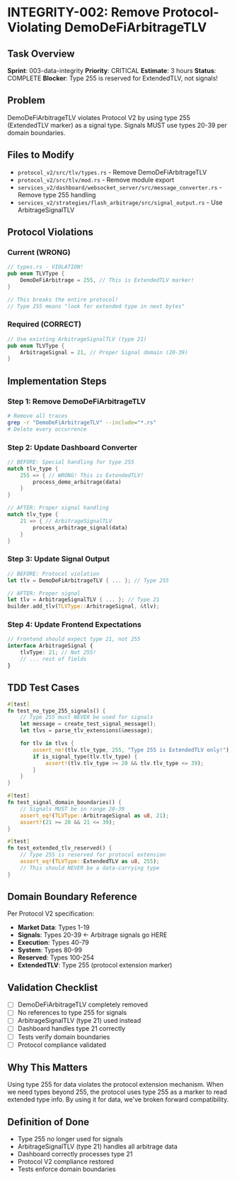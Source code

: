 # INTEGRITY-002: Remove Protocol-Violating DemoDeFiArbitrageTLV

## Task Overview
**Sprint**: 003-data-integrity
**Priority**: CRITICAL
**Estimate**: 3 hours
**Status**: COMPLETE
**Blocker**: Type 255 is reserved for ExtendedTLV, not signals!

## Problem
DemoDeFiArbitrageTLV violates Protocol V2 by using type 255 (ExtendedTLV marker) as a signal type. Signals MUST use types 20-39 per domain boundaries.

## Files to Modify
- `protocol_v2/src/tlv/types.rs` - Remove DemoDeFiArbitrageTLV
- `protocol_v2/src/tlv/mod.rs` - Remove module export
- `services_v2/dashboard/websocket_server/src/message_converter.rs` - Remove type 255 handling
- `services_v2/strategies/flash_arbitrage/src/signal_output.rs` - Use ArbitrageSignalTLV

## Protocol Violations

### Current (WRONG)
```rust
// types.rs - VIOLATION!
pub enum TLVType {
    DemoDeFiArbitrage = 255, // This is ExtendedTLV marker!
}

// This breaks the entire protocol!
// Type 255 means "look for extended type in next bytes"
```

### Required (CORRECT)
```rust
// Use existing ArbitrageSignalTLV (type 21)
pub enum TLVType {
    ArbitrageSignal = 21, // Proper Signal domain (20-39)
}
```

## Implementation Steps

### Step 1: Remove DemoDeFiArbitrageTLV
```bash
# Remove all traces
grep -r "DemoDeFiArbitrageTLV" --include="*.rs"
# Delete every occurrence
```

### Step 2: Update Dashboard Converter
```rust
// BEFORE: Special handling for type 255
match tlv_type {
    255 => { // WRONG! This is ExtendedTLV!
        process_demo_arbitrage(data)
    }
}

// AFTER: Proper signal handling
match tlv_type {
    21 => { // ArbitrageSignalTLV
        process_arbitrage_signal(data)
    }
}
```

### Step 3: Update Signal Output
```rust
// BEFORE: Protocol violation
let tlv = DemoDeFiArbitrageTLV { ... }; // Type 255

// AFTER: Proper signal
let tlv = ArbitrageSignalTLV { ... }; // Type 21
builder.add_tlv(TLVType::ArbitrageSignal, &tlv);
```

### Step 4: Update Frontend Expectations
```typescript
// Frontend should expect type 21, not 255
interface ArbitrageSignal {
    tlvType: 21; // Not 255!
    // ... rest of fields
}
```

## TDD Test Cases

```rust
#[test]
fn test_no_type_255_signals() {
    // Type 255 must NEVER be used for signals
    let message = create_test_signal_message();
    let tlvs = parse_tlv_extensions(&message);

    for tlv in tlvs {
        assert_ne!(tlv.tlv_type, 255, "Type 255 is ExtendedTLV only!");
        if is_signal_type(tlv.tlv_type) {
            assert!(tlv.tlv_type >= 20 && tlv.tlv_type <= 39);
        }
    }
}

#[test]
fn test_signal_domain_boundaries() {
    // Signals MUST be in range 20-39
    assert_eq!(TLVType::ArbitrageSignal as u8, 21);
    assert!(21 >= 20 && 21 <= 39);
}

#[test]
fn test_extended_tlv_reserved() {
    // Type 255 is reserved for protocol extension
    assert_eq!(TLVType::ExtendedTLV as u8, 255);
    // This should NEVER be a data-carrying type
}
```

## Domain Boundary Reference
Per Protocol V2 specification:
- **Market Data**: Types 1-19
- **Signals**: Types 20-39 ← Arbitrage signals go HERE
- **Execution**: Types 40-79
- **System**: Types 80-99
- **Reserved**: Types 100-254
- **ExtendedTLV**: Type 255 (protocol extension marker)

## Validation Checklist
- [ ] DemoDeFiArbitrageTLV completely removed
- [ ] No references to type 255 for signals
- [ ] ArbitrageSignalTLV (type 21) used instead
- [ ] Dashboard handles type 21 correctly
- [ ] Tests verify domain boundaries
- [ ] Protocol compliance validated

## Why This Matters
Using type 255 for data violates the protocol extension mechanism. When we need types beyond 255, the protocol uses type 255 as a marker to read extended type info. By using it for data, we've broken forward compatibility.

## Definition of Done
- Type 255 no longer used for signals
- ArbitrageSignalTLV (type 21) handles all arbitrage data
- Dashboard correctly processes type 21
- Protocol V2 compliance restored
- Tests enforce domain boundaries
